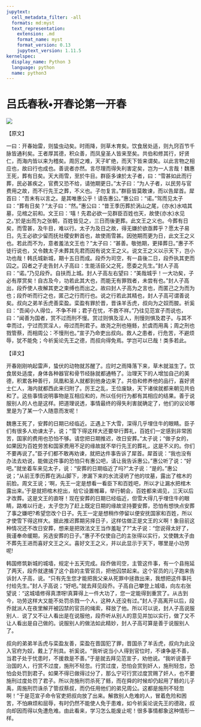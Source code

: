 ```yaml
---
jupytext:
  cell_metadata_filter: -all
  formats: md:myst
  text_representation:
    extension: .md
    format_name: myst
    format_version: 0.13
    jupytext_version: 1.11.5
kernelspec:
  display_name: Python 3
  language: python
  name: python3
---
```

# 吕氏春秋&#8226;开春论第一开春

![](image/cover.jpg)

【原文】

一曰：开春始雷，则蛰虫动矣。时雨降，则草木育矣。饮食居处适，则九窍百节千脉皆通利矣。王者厚其德，积众善，而凤皇圣人皆来至矣。共伯和修其行，好贤仁，而海内皆以来为稽矣。周厉之难，天子旷绝，而天下皆来谓矣。以此言物之相应也，故曰行也成也。善说者亦然。言尽理而得失利害定矣，岂为一人言哉！魏惠王死，葬有日矣。天大雨雪，至於牛目。群臣多谏於太子者，曰：“雪甚如此而行葬，民必甚疾之，官费又恐不给，请弛期更日。”太子曰：“为人子者，以民劳与官费用之故，而不行先王之葬，不义也。子勿复言。”群臣皆莫敢谏，而以告犀首。犀首曰：“吾末有以言之。是其唯惠公乎！请告惠公。”惠公曰：“诺。”驾而见太子曰：“葬有日矣？”太子曰：“然。”惠公曰：“昔王季历葬於涡山之尾，{亦水}水啮其墓，见棺之前和。文王曰：‘嘻！先君必欲一见群臣百姓也天，故使{亦水}水见之。’於是出而为之张朝，百姓皆见之，三日而後更葬。此文王之义也。今葬有日矣，而雪甚，及牛目，难以行。太子为及日之故，得无嫌於欲亟葬乎？愿太子易日。先王必欲少留而抚社稷安黔首也，故使雨雪甚。因弛期而更为日，此文王之义也。若此而不为，意者羞法文王也？”太子曰：“甚善。敬弛期，更择葬日。”惠子不徒行说也，又令魏太子未葬其先君而因有说文王之义。说文王之义以示天下，岂小功也哉！韩氏城新城，期十五日而成。段乔为司空，有一县後二日，段乔执其吏而囚之。囚者之子走告封人子高曰：生能活臣父之死，愿委之先生。”封人子高曰：“诺。”乃见段乔。自扶而上城。封人子高左右望曰：“美哉城乎！一大功矣，子必有厚赏矣！自古及今，功若此其大也，而能无有罪戮者，未尝有也。”封人子高出，段乔使人夜解其吏之束缚也而出之。故曰封人子高为之言也，而匿己之为而为也；段乔听而行之也，匿己之行而行也。说之行若此其精也，封人子高可谓善说矣。叔向之弟羊舌虎善栾盈。栾盈有罪於晋，晋诛羊舌虎，叔向为之奴而朡。祈奚曰：“吾闻小人得位，不争不祥；君子在忧，不救不祥。”乃往见范宣子而说也，曰：“闻善为国者，赏不过而刑不慢。赏过则惧及淫人，刑慢则惧及君子。与其不幸而过，宁过而赏淫人，毋过而刑君子。故尧之刑也殛鲧，於虞而用禹；周之刑也戮管蔡，而相周公：不慢刑也。”宣子乃命吏出叔向。救人之患者，行危苦，不避烦辱，犹不能免；今祈奚论先王之德，而叔向得免焉。学岂可以已哉！类多若此。

【译文】

开春刚刚响起雷声，蛰伏的动物就苏醒了。应时之雨降落下来，草木就滋生了。饮食居处适度，身体各种器官和骨节经脉就都通畅了。治理天下的人增加自己的美德，积累各种善行，凤凰和圣人就都到他身边来了。共伯和修养他的品行，喜好贤士仁人，海内就都西此来归附了。厉王之乱，王位废缺，天下诸侯就都来朝见共伯和了。这些事情说明事物是互相应和的，所以任何行为都有其相应的结果。善于说服别人的人也是这样。把道理说透，事情最终的得失利害就确定了，他们的议论哪里是为了某一个人随意而发呢！

魏惠王死了，安葬的日期已经临近。正遇上下大雪，深得几乎埋住牛的眼睛。臣子们有很多人劝谏太子，说；“雪下得这样大还要举行葬礼，百姓们一定感到非常困苦，国家的费用也恐怕不够。请您把日期推迟，改日安葬。”太子说；“做子女的，如果因为百姓劳苦和国家费用不足的缘故就不举行先王的葬礼，这是不义的。你们不要再说了。”臣子们都不敢再劝谏，就把达件事告诉了犀首。犀首说：“我也没有办法去劝说，能做这件事的恐怕只有惠公吧，请让我告诉惠公。”惠公听了说：“好吧。”就坐着车来见太子，说：“安葬的日期临近了吗?”太子说：“是的。”惠公说；“从前王季历葬在涡山脚下，渗漏下来的水流浸坍了他的坟墓，露出了棺木的前脸。周文王说；‘啊，先王一定是想看一看臣下和百姓吧，所以才让漏水把棺木露出来。’于是就把棺木挖出，给它设置帷幕，举行朝会，百姓都来谒见，三天以后才改葬。这是文王的直呀！现在安葬的日期已经临近，但雪大得几乎埋住牛的眼睛，路难以行走，太子您为了赶上既定日期的缘故坚持要安葬，恐怕有想快点安葬了事之嫌吧?希望您改个日子。先王一定是想稍作停留以便安抚国家和百姓，所以才使雪下得这样大。据此推迟葬期另择日子，这样估做正是文王的义啊！象目前这种情况还不改日安葬，想来是把效法文王当作羞耻了?”太子说：“您说得太好了，我谨奉命缓期，另选安葬的日子。”惠子不仅使自己的主张得以实行，又使魏太子由不葬先王进而喜好文王之义。喜好文王之义，并以此显示于天下，哪里是小功劳呢!

韩国修筑新城的城墙，规定十五天完成。段乔做司空，主管这件事，有一个县拖延了两天，段乔就逮捕了这个县的主管官员，把他囚禁起来。这个官员的儿子跑来告诉封人子高，说。“只有先生您才能把我父亲从死罪中拯救出来，我想把这件事托付给先生。”封人子高说；“好吧。”就去拜见段乔。子高自己攀登上城墙，向左右张望说：“这城墙修得真漂呀!真算得上一件大功了，您一定能得到重赏了。从古到今，功劳这样大又能不处罚杀戮一个人，这种人还没有过。”封人子高离开以后，段乔就派人在夜里解开被囚禁的官员的绳索，释放了他。所以可以说，封人子高说服别人．说了又不让人看出是在说服他，段乔听从别人的意见并加以实行，做了又不让人看出是自己做的。说服别人的做法如此精妙，封人子高可算是善于说服别人了。

叔向的弟弟羊舌虎与栾盈友善，栾盈在晋国犯了罪，晋国杀了羊舌虎，叔向为此没入官府为奴，戴上了刑具。祈奚说。“我听说当小人得到官位时，不谏争是不善，当君子处于忧患时，不援救是不善。”于是就去拜见范宣子，劝他说。“我听说善于治国的人，行赏不过度，施刑不轻忽。行赏过度，恐怕会赏到奸人，施刑轻忽，恐怕会处罚到君子。如果不得已做得过分了，那么宁可行赏过度赏赐了奸人，也不要施刑过度处罚了君子。所以尧施刑罚杀死了鲧，而在舜的时候却仍起用了鲧的儿子禹，周施刑罚诛杀了管叔蔡叔，而仍任用他们的弟兄周公。这都是施刑不轻忽啊！”于是范宣子命令官吏把叔向放了出来。解救别人危难的人，冒着危险和困苦，不怕麻烦和屈辱，有时仍然不能使人免于患难，如今祈奚论说先王的德政，叔向却因而得以免遭危难。由此看来，学习怎么能废止呢！很多事情都象这种情形一样。



